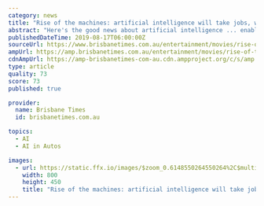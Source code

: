 ```yaml
---
category: news
title: "Rise of the machines: artificial intelligence will take jobs, warn filmmakers"
abstract: "Here's the good news about artificial intelligence ... enabling everything from Google maps and translate to your Netflix recommendations to self-driving cars – there are plenty of ethical dilemmas that we ought to be dealing with as an engaged species ..."
publishedDateTime: 2019-08-17T06:00:00Z
sourceUrl: https://www.brisbanetimes.com.au/entertainment/movies/rise-of-the-machines-artificial-intelligence-will-take-jobs-warn-filmmakers-20190816-p52hud.html
ampUrl: https://amp.brisbanetimes.com.au/entertainment/movies/rise-of-the-machines-artificial-intelligence-will-take-jobs-warn-filmmakers-20190816-p52hud.html
cdnAmpUrl: https://amp-brisbanetimes-com-au.cdn.ampproject.org/c/s/amp.brisbanetimes.com.au/entertainment/movies/rise-of-the-machines-artificial-intelligence-will-take-jobs-warn-filmmakers-20190816-p52hud.html
type: article
quality: 73
score: 73
published: true

provider:
  name: Brisbane Times
  id: brisbanetimes.com.au

topics:
  - AI
  - AI in Autos

images:
  - url: https://static.ffx.io/images/$zoom_0.6148550264550264%2C$multiply_1%2C$ratio_1.776846%2C$width_1059%2C$x_131%2C$y_137/t_crop_custom/w_800/q_86%2Cf_auto/293122617e5f51bb6c9bbc63a7e91551b0bba665
    width: 800
    height: 450
    title: "Rise of the machines: artificial intelligence will take jobs, warn filmmakers"
---
```

